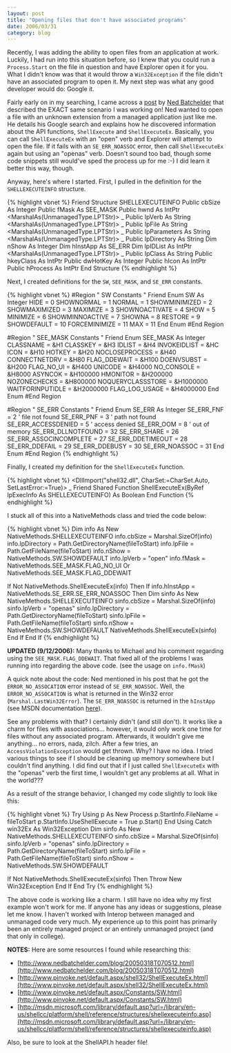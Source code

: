 ```yaml
---
layout: post
title: "Opening files that don't have associated programs"
date: 2006/03/31
category: blog
---
```


Recently, I was adding the ability to open files from an application at work. Luckily, I had run into this situation before, so I knew that you could run a `Process.Start` on the file in question and have Explorer open it for you. What I didn't know was that it would throw a `Win32Exception` if the file didn't have an associated program to open it. My next step was what any good developer would do: Google it.

Fairly early on in my searching, I came across a [post](http://www.nedbatchelder.com/blog/20050318T070512.html) by [Ned Batchelder](http://www.nedbatchelder.com/blog/index.html) that described the EXACT same scenario I was working on! Ned wanted to open a file with an unknown extension from a managed application just like me. He details his Google search and explains how he discovered information about the API functions, `ShellExecute` and `ShellExecuteEx`. Basically, you can call `ShellExecuteEx` with an "open" verb and Explorer will attempt to open the file. If it fails with an `SE_ERR_NOASSOC` error, then call `ShellExecuteEx` again but using an "openas" verb. Doesn't sound too bad, though some code snippets still would've sped the process up for me :-) I did learn it better this way, though.

Anyway, here's where I started. First, I pulled in the definition for the `SHELLEXECUTEINFO` structure.

{% highlight vbnet %}
Friend Structure SHELLEXECUTEINFO
  Public cbSize As Integer
  Public fMask As SEE_MASK
  Public hwnd As IntPtr
  <MarshalAs(UnmanagedType.LPTStr)> _
  Public lpVerb As String
  <MarshalAs(UnmanagedType.LPTStr)> _
  Public lpFile As String
  <MarshalAs(UnmanagedType.LPTStr)> _
  Public lpParameters As String
  <MarshalAs(UnmanagedType.LPTStr)> _
  Public lpDirectory As String
  Dim nShow As Integer
  Dim hInstApp As SE_ERR
  Dim lpIDList As IntPtr
  <MarshalAs(UnmanagedType.LPTStr)> _
  Public lpClass As String
  Public hkeyClass As IntPtr
  Public dwHotKey As Integer
  Public hIcon As IntPtr
  Public hProcess As IntPtr
End Structure
{% endhighlight %}

Next, I created definitions for the `SW`, `SEE_MASK`, and `SE_ERR` constants.

{% highlight vbnet %}
#Region " SW Constants "
Friend Enum SW As Integer
  HIDE = 0
  SHOWNORMAL = 1
  NORMAL = 1
  SHOWMINIMIZED = 2
  SHOWMAXIMIZED = 3
  MAXIMIZE = 3
  SHOWNOACTIVATE = 4
  SHOW = 5
  MINIMIZE = 6
  SHOWMINNOACTIVE = 7
  SHOWNA = 8
  RESTORE = 9
  SHOWDEFAULT = 10
  FORCEMINIMIZE = 11
  MAX = 11
End Enum
#End Region

#Region " SEE_MASK Constants "
Friend Enum SEE_MASK As Integer
  CLASSNAME = &H1
  CLASSKEY = &H3
  IDLIST = &H4
  INVOKEIDLIST = &HC
  ICON = &H10
  HOTKEY = &H20
  NOCLOSEPROCESS = &H40
  CONNECTNETDRV = &H80
  FLAG_DDEWAIT = &H100
  DOENVSUBST = &H200
  FLAG_NO_UI = &H400
  UNICODE = &H4000
  NO_CONSOLE = &H8000
  ASYNCOK = &H100000
  HMONITOR = &H200000
  NOZONECHECKS = &H800000
  NOQUERYCLASSSTORE = &H1000000
  WAITFORINPUTIDLE = &H2000000
  FLAG_LOG_USAGE = &H4000000
End Enum
#End Region

#Region " SE_ERR Constants "
Friend Enum SE_ERR As Integer
  SE_ERR_FNF = 2 ' file not found
  SE_ERR_PNF = 3 ' path not found
  SE_ERR_ACCESSDENIED = 5 ' access denied
  SE_ERR_OOM = 8 ' out of memory
  SE_ERR_DLLNOTFOUND = 32
  SE_ERR_SHARE = 26
  SE_ERR_ASSOCINCOMPLETE = 27
  SE_ERR_DDETIMEOUT = 28
  SE_ERR_DDEFAIL = 29
  SE_ERR_DDEBUSY = 30
  SE_ERR_NOASSOC = 31
End Enum
#End Region
{% endhighlight %}

Finally, I created my definition for the `ShellExecuteEx` function.

{% highlight vbnet %}
<DllImport("shell32.dll", CharSet:=CharSet.Auto, SetLastError:=True)> _
Friend Shared Function ShellExecuteEx(ByRef lpExecInfo As SHELLEXECUTEINFO) As Boolean
End Function
{% endhighlight %}

I stuck all of this into a NativeMethods class and tried the code below: 

{% highlight vbnet %}
Dim info As New NativeMethods.SHELLEXECUTEINFO
info.cbSize = Marshal.SizeOf(info)
info.lpDirectory = Path.GetDirectoryName(fileToStart)
info.lpFile = Path.GetFileName(fileToStart)
info.nShow = NativeMethods.SW.SHOWDEFAULT
info.lpVerb = "open"
info.fMask = NativeMethods.SEE_MASK.FLAG_NO_UI Or NativeMethods.SEE_MASK.FLAG_DDEWAIT

If Not NativeMethods.ShellExecuteEx(info) Then
  If info.hInstApp = NativeMethods.SE_ERR.SE_ERR_NOASSOC Then
    Dim sinfo As New NativeMethods.SHELLEXECUTEINFO
    sinfo.cbSize = Marshal.SizeOf(info)
    sinfo.lpVerb = "openas"
    sinfo.lpDirectory = Path.GetDirectoryName(fileToStart)
    sinfo.lpFile = Path.GetFileName(fileToStart)
    sinfo.nShow = NativeMethods.SW.SHOWDEFAULT
    NativeMethods.ShellExecuteEx(sinfo)
  End If
End If
{% endhighlight %}

**UPDATED (9/12/2006):** Many thanks to Michael and his comment regarding using the `SEE_MASK.FLAG_DDEWAIT`. That fixed all of the problems I was running into regarding the above code. (see the usage on `info.fMask`)

A quick note about the code: Ned mentioned in his post that he got the `ERROR_NO_ASSOCATION` error instead of `SE_ERR_NOASSOC`. Well, the `ERROR_NO_ASSOCATION` is what is returned in the Win32 error (`Marshal.LastWin32Error`). The `SE_ERR_NOASSOC` is returned in the `hInstApp` (see MSDN documentation [here](http://msdn.microsoft.com/library/default.asp?url=/library/en-us/shellcc/platform/shell/reference/structures/shellexecuteinfo.asp)). 

See any problems with that? I certainly didn't (and still don't). It works like a charm for files with associations... however, it would only work one time for files without any associated program. Afterwards, it wouldn't give me anything... no errors, nada, zilch. After a few tries, an `AccessViolationException` would get thrown. Why? I have no idea. I tried various things to see if I should be cleaning up memory somewhere but I couldn't find anything. I did find out that if I just called `ShellExecuteEx` with the "openas" verb the first time, I wouldn't get any problems at all. What in the world???

As a result of the strange behavior, I changed my code slightly to look like this: 

{% highlight vbnet %}
Try
  Using p As New Process
    p.StartInfo.FileName = fileToStart
    p.StartInfo.UseShellExecute = True
    p.Start()
  End Using
Catch win32Ex As Win32Exception
  Dim sinfo As New NativeMethods.SHELLEXECUTEINFO
  sinfo.cbSize = Marshal.SizeOf(sinfo)
  sinfo.lpVerb = "openas"
  sinfo.lpDirectory = Path.GetDirectoryName(fileToStart)
  sinfo.lpFile = Path.GetFileName(fileToStart)
  sinfo.nShow = NativeMethods.SW.SHOWDEFAULT

  If Not NativeMethods.ShellExecuteEx(sinfo) Then
    Throw New Win32Exception
  End If
End Try
{% endhighlight %}

The above code is working like a charm. I still have no idea why my first example won't work for me. If anyone has any ideas or suggestions, please let me know. I haven't worked with Interop between managed and unmanaged code very much. My experience up to this point has primarily been an entirely managed project or an entirely unmanaged project (and that only in college).

**NOTES:** Here are some resources I found while researching this:

- [http://www.nedbatchelder.com/blog/20050318T070512.html](http://www.nedbatchelder.com/blog/20050318T070512.html)
- [http://www.pinvoke.net/default.aspx/shell32/ShellExecuteEx.html](http://www.pinvoke.net/default.aspx/shell32/ShellExecuteEx.html)
- [http://www.pinvoke.net/default.aspx/Constants/SW.html](http://www.pinvoke.net/default.aspx/Constants/SW.html)
- [http://msdn.microsoft.com/library/default.asp?url=/library/en-us/shellcc/platform/shell/reference/structures/shellexecuteinfo.asp](http://msdn.microsoft.com/library/default.asp?url=/library/en-us/shellcc/platform/shell/reference/structures/shellexecuteinfo.asp)

Also, be sure to look at the ShellAPI.h header file!

